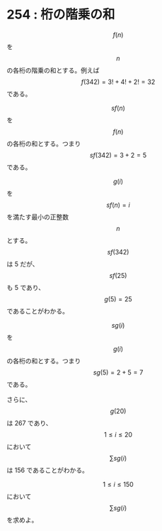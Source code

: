 # 254 : 桁の階乗の和

$$f(n)$$を$$n$$の各桁の階乗の和とする。例えば$$f(342) = 3! + 4! + 2! = 32$$である。

$$\textit{sf}(n)$$を$$f(n)$$の各桁の和とする。つまり$$\textit{sf}(342) = 3 + 2 = 5$$である。

$$g(i)$$を$$\textit{sf}(n) = i$$を満たす最小の正整数$$n$$とする。$$\textit{sf}(342)$$は 5 だが、$$\textit{sf}(25)$$も 5 であり、$$g(5) = 25$$であることがわかる。

$$\textit{sg}(i)$$を$$g(i)$$の各桁の和とする。つまり$$\textit{sg}(5) = 2 + 5 = 7$$である。

さらに、$$g(20)$$は 267 であり、$$1 ≤ i ≤ 20$$において$$\sum \textit{sg}(i)$$は 156 であることがわかる。

$$1 ≤ i ≤ 150$$において$$\sum \textit{sg}(i)$$を求めよ。

